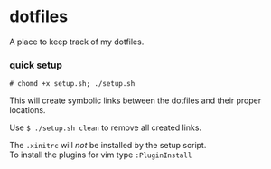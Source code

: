 # dotfiles
A place to keep track of my dotfiles.  

### quick setup
```
# chomd +x setup.sh; ./setup.sh
```
This will create symbolic links between the dotfiles and their proper locations.  

Use `$ ./setup.sh clean` to remove all created links.  

The `.xinitrc` will *not* be installed by the setup script.  
To install the plugins for vim type `:PluginInstall`  
